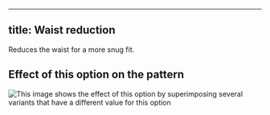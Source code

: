 ***

## title: Waist reduction

Reduces the waist for a more snug fit.

## Effect of this option on the pattern

![This image shows the effect of this option by superimposing several variants that have a different value for this option](cornelius\_waistreduction\_sample.svg "Effect of this option on the pattern")
